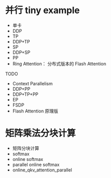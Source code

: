 # 并行 tiny example

- 单卡
- DDP
- TP
- DDP+TP
- SP
- DDP+SP
- PP
- Ring Attention： 分布式版本的 Flash Attention

TODO
- Context Parallelism
- DDP+PP
- DDP+TP+PP
- EP
- FSDP
- Flash Attention 原理版

# 矩阵乘法分块计算

- 矩阵分块计算
- softmax
- online softmax
- parallel online softmax
- online_qkv_attention_parallel
